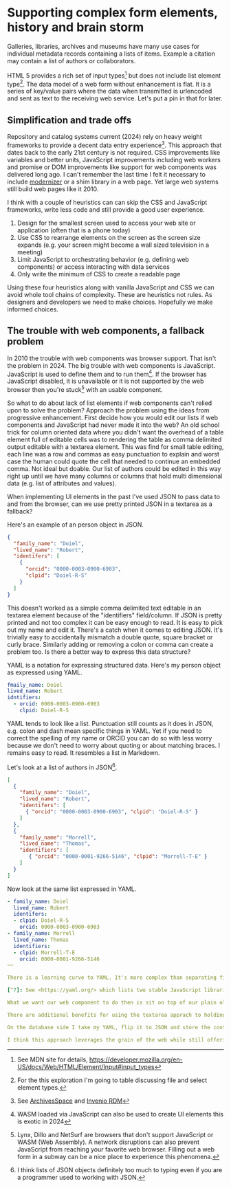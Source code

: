 
# Supporting complex form elements, history and brain storm

Galleries, libraries, archives and museums have many use cases for individual metadata records containing a lists of items. Example a citation may contain a list of authors or collaborators. 

HTML 5 provides a rich set of input types[^0] but does not include list element type[^1]. The data model of a web form without enhancement is flat. It is a series of key/value pairs where the data when transmitted is urlencoded and sent as text to the receiving web service. Let's put a pin in that for later.

[^0]: See MDN site for details, <https://developer.mozilla.org/en-US/docs/Web/HTML/Element/Input#input_types>

[^1]: For the this exploration I'm going to table discussing file and select element types.

## Simplification and trade offs

Repository and catalog systems current (2024) rely on heavy weight frameworks to provide a decent data entry experience[^2]. This approach that dates back to the early 21st century is not required. CSS improvements like variables and better units, JavaScript improvements including web workers and promise or DOM improvements like support for web components was delivered long ago. I can't remember the last time I felt it necessary to include [modernizer](https://modernizr.com/) or a shim library in a web page. Yet large web systems still build web pages like it 2010.

[^2]: See [ArchivesSpace](https://archivesspace.org)  and [Invenio RDM](https://inveniosoftware.org/products/rdm/)

I think with a couple of heuristics can can skip the CSS and JavaScript frameworks, write less code and still provide a good user experience.

1. Design for the smallest screen used to access your web site or application (often that is a phone today)
2. Use CSS to rearrange elements on the screen as the screen size expands (e.g. your screen might become a wall sized television in a meeting)
3. Limit JavaScript to orchestrating behavior (e.g. defining web components) or access interacting with data services
4. Only write the minimum of CSS to create a readable page 

Using these four heuristics along with vanilla JavaScript and CSS we can avoid whole tool chains of complexity. These are heuristics not rules. As designers and developers we need to make choices. Hopefully we make informed choices.

## The trouble with web components, a fallback problem

In 2010 the trouble with web components was browser support. That isn't the problem in 2024.  The big trouble with web components is JavaScript. JavaScript is used to define them and to run them[^3]. If the browser has JavaScript disabled, it is unavailable or it is not supported by the web browser then you're stuck[^4] with an usable component.

[^3]: WASM loaded via JavaScript can also be used to create UI elements this is exotic in 2024

[^4]: Lynx, Dillo and NetSurf are browsers that don't support JavaScript or WASM (Web Assembly). A network disruptions can also prevent JavaScript from reaching your favorite web browser. Filling out a web form in a subway can be a nice place to experience this phenomena.

So what to do about lack of list elements if web components can't relied upon to solve the problem?  Approach the problem using the ideas from progressive enhancement. First decide how you would edit our lists if web components and JavaScript had never made it into the web? An old school trick for column oriented data where you didn't want the overhead of a table element full of editable cells was to rendering the table as comma delimited output editable with a textarea element.  This was find for small table editing, each line was a row and commas as easy punctuation to explain and worst case the human could quote the cell that needed to continue an embedded comma. Not ideal but doable.  Our list of authors could be edited in this way right up until we have many columns or columns that hold multi dimensional data (e.g. list of attributes and values).

When implementing UI elements in the past I've used JSON to pass data to and from the browser, can we use pretty printed JSON in a textarea as a fallback?

Here's an example of an person object in JSON.

~~~json
{
  "family_name": "Doiel",
  "lived_name": "Robert",
  "identifers": [
    { 
      "orcid": "0000-0003-0900-6903",
      "clpid": "Doiel-R-S"
    }
  ]
}
~~~

This doesn't worked as a simple comma delimited text editable in an textarea element because of the "identifiers" field/column. If JSON is pretty printed and not too complex it can be easy enough to read. It is easy to pick out my name and edit it. There's a catch when it comes to editing JSON. It's trivially easy to accidentally mismatch a double quote, square bracket or curly brace.  Similarly adding or removing a colon or comma can create a problem too. Is there a better way to express this data structure?

YAML is a notation for expressing structured data.  Here's my person object as expressed using YAML.

~~~yaml
fmaily_name: Doiel
lived_name: Robert
idntifiers:
  - orcid: 0000-0003-0900-6903
    clpid: Doiel-R-S
~~~

YAML tends to look like a list. Punctuation still counts as it does in JSON, e.g. colon and dash mean specific things in YAML. Yet if you need to correct the spelling of my name or ORCID you can do so with less worry because we don't need to worry about quoting or about matching braces. I remains easy to read. It resembles a list in Markdown.

Let's look at a list of authors in JSON[^6].

~~~json
[
  {
    "family_name": "Doiel",
    "lived_name": "Robert",
    "identifers": [
      { "orcid": "0000-0003-0900-6903", "clpid": "Doiel-R-S" }
    ]
  },
  {
    "family_name": "Morrell",
    "lived_name": "Thomas",
    "identifiers": [
       { "orcid": "0000-0001-9266-5146", "clpid": "Morrell-T-E" }
    ]
  }
]
~~~

[^6]: I think lists of JSON objects definitely too much to typing even if you are a programmer used to working with JSON.

Now look at the same list expressed in YAML.

~~~yaml
- family_name: Doiel
  lived_name: Robert
  identifers:
  - clpid: Doiel-R-S
    orcid: 0000-0003-0900-6903
- family_name: Morrell
  lived_name: Thomas
  identifiers:
  - clpid: Morrell-T-E
    orcid: 0000-0001-9266-5146
~~

There is a learning curve to YAML. It's more complex than separating field values with a comma.  I need to know the rules about indentation, dashes and colons. If I am including large text blocks I need to know about the pipe character and indentation nuances. I think YAML provides an easy of reading over pretty printed JSON, it provides easier editing than JSON too if you are trying to fix a value in previously created YAML. YAML like JSON is available in port programming languages. YAML can easily be integrated server side (e.g. transforming a SQL query result into YAML is trivial), and browser side too[^7].

[^7]: See <https://yaml.org/> which lists two stable JavaScript libraries

What we want our web component to do then is sit on top of our plain old textarea holding YAML and present an easy to edit interface on top. That way if JavaScript is available we have a nice user experience. If not we can still edit the structure carefully via a standard textarea element. With this approach we can support restricted browsers like Lynx, Dillo and NetSurf while also providing a good experience for those you are using Firefox, Chrome, Edge or Safari.

There are additional benefits for using the textarea apprach to holding a YAML expression of a complex data structure.  I can test servers web form processing using curl or other simple HTTP client library of tool. I don't need to learn a framework or figure out how that impacts the data I send back to the server. I only need to learn how to implemenet web components. If I am clever I will use those components in multiple projects. 

On the database side I take my YAML, flip it to JSON and store the contents in a JSON column. Similarly I can easily take a JSON column and turn that into YAML.

I think this approach leverages the grain of the web while still offering the potential of a good user experience for managing metadata.

